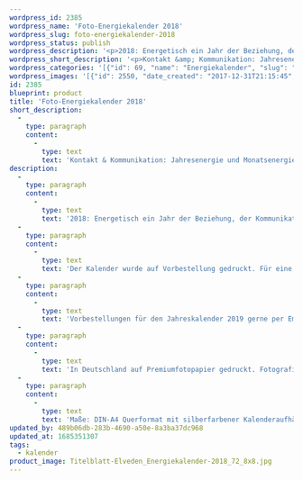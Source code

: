 ```yaml
---
wordpress_id: 2385
wordpress_name: 'Foto-Energiekalender 2018'
wordpress_slug: foto-energiekalender-2018
wordpress_status: publish
wordpress_description: '<p>2018: Energetisch ein Jahr der Beziehung, der Kommunikation und des wahrhaftigen Kontakts. Fragen die sich rund um den Austausch mit anderen drehen, sind neu auf Stimmigkeit zu prüfen.</p><p>Der Kalender wurde auf Vorbestellung gedruckt. Für eine 2. Auflage wenden Sie sich bitte direkt an uns <a href="https://my.feenbaum.de/kontakt/">gerne telefonisch oder per Email.</a></p><p>Vorbestellungen für den Jahreskalender 2019 gerne <a href="https://my.feenbaum.de/kontakt/">per Email</a> an den Verlag direkt.</p><p>In Deutschland auf Premiumfotopapier gedruckt. Fotografie &amp; Text: Claudia Lübbert<br />Maße: DIN-A4 Querformat mit silberfarbener Kalenderaufhängung.</p>'
wordpress_short_description: '<p>Kontakt &amp; Kommunikation: Jahresenergie und Monatsenergiethemen für das Jahr 2018.<br />Vorbestellungen 2019 ab sofort möglich: <a href="https://my.feenbaum.de/kontakt/">Email für Kalender 2019.</a></p>'
wordpress_categories: '[{"id": 69, "name": "Energiekalender", "slug": "kalender"}]'
wordpress_images: '[{"id": 2550, "date_created": "2017-12-31T21:15:45", "date_created_gmt": "2017-12-31T19:15:45", "date_modified": "2017-12-31T21:15:45", "date_modified_gmt": "2017-12-31T19:15:45", "src": "https://my.feenbaum.de/wp-content/uploads/2017/08/Titelblatt-Elveden_Energiekalender-2018_72_8x8.jpg", "name": "Titelblatt-Elveden_Energiekalender 2018_72_8x8", "alt": ""}, {"id": 2551, "date_created": "2017-12-31T21:16:04", "date_created_gmt": "2017-12-31T19:16:04", "date_modified": "2017-12-31T21:16:04", "date_modified_gmt": "2017-12-31T19:16:04", "src": "https://my.feenbaum.de/wp-content/uploads/2017/08/Janu-2018_Elveden-Energiekalender_72_8x8.jpg", "name": "Janu-2018_Elveden-Energiekalender_72_8x8", "alt": ""}, {"id": 2552, "date_created": "2017-12-31T21:16:09", "date_created_gmt": "2017-12-31T19:16:09", "date_modified": "2017-12-31T21:16:09", "date_modified_gmt": "2017-12-31T19:16:09", "src": "https://my.feenbaum.de/wp-content/uploads/2017/08/Febr-2018_Elveden-Energiekalender_72_8x8.jpg", "name": "Febr-2018_Elveden-Energiekalender_72_8x8", "alt": ""}, {"id": 2553, "date_created": "2017-12-31T21:16:15", "date_created_gmt": "2017-12-31T19:16:15", "date_modified": "2017-12-31T21:16:15", "date_modified_gmt": "2017-12-31T19:16:15", "src": "https://my.feenbaum.de/wp-content/uploads/2017/08/Maerz-2018_Elveden-Energiekalender_72_8x8.jpg", "name": "Maerz-2018_Elveden-Energiekalender_72_8x8", "alt": ""}, {"id": 2554, "date_created": "2017-12-31T21:16:20", "date_created_gmt": "2017-12-31T19:16:20", "date_modified": "2017-12-31T21:16:20", "date_modified_gmt": "2017-12-31T19:16:20", "src": "https://my.feenbaum.de/wp-content/uploads/2017/08/April-2018_Elveden-Energiekalender_72_8x8.jpg", "name": "April-2018_Elveden-Energiekalender_72_8x8", "alt": ""}, {"id": 2555, "date_created": "2017-12-31T21:16:25", "date_created_gmt": "2017-12-31T19:16:25", "date_modified": "2017-12-31T21:16:25", "date_modified_gmt": "2017-12-31T19:16:25", "src": "https://my.feenbaum.de/wp-content/uploads/2017/08/Mai-2018_Elveden-Energiekalender_72_8x8.jpg", "name": "Mai-2018_Elveden-Energiekalender_72_8x8", "alt": ""}, {"id": 2556, "date_created": "2017-12-31T21:16:29", "date_created_gmt": "2017-12-31T19:16:29", "date_modified": "2017-12-31T21:16:29", "date_modified_gmt": "2017-12-31T19:16:29", "src": "https://my.feenbaum.de/wp-content/uploads/2017/08/Juni-2018_Elveden-Energiekalender_72_8x8.jpg", "name": "Juni-2018_Elveden-Energiekalender_72_8x8", "alt": ""}, {"id": 2557, "date_created": "2017-12-31T21:16:33", "date_created_gmt": "2017-12-31T19:16:33", "date_modified": "2017-12-31T21:16:33", "date_modified_gmt": "2017-12-31T19:16:33", "src": "https://my.feenbaum.de/wp-content/uploads/2017/08/Juli-2018_Elveden-Energiekalender_72_8x8.jpg", "name": "Juli-2018_Elveden-Energiekalender_72_8x8", "alt": ""}]'
id: 2385
blueprint: product
title: 'Foto-Energiekalender 2018'
short_description:
  -
    type: paragraph
    content:
      -
        type: text
        text: 'Kontakt & Kommunikation: Jahresenergie und Monatsenergiethemen für das Jahr 2018.'
description:
  -
    type: paragraph
    content:
      -
        type: text
        text: '2018: Energetisch ein Jahr der Beziehung, der Kommunikation und des wahrhaftigen Kontakts. Fragen die sich rund um den Austausch mit anderen drehen, sind neu auf Stimmigkeit zu prüfen.'
  -
    type: paragraph
    content:
      -
        type: text
        text: 'Der Kalender wurde auf Vorbestellung gedruckt. Für eine 2. Auflage wenden Sie sich bitte direkt an uns gerne telefonisch oder per Email.'
  -
    type: paragraph
    content:
      -
        type: text
        text: 'Vorbestellungen für den Jahreskalender 2019 gerne per Email an den Verlag direkt.'
  -
    type: paragraph
    content:
      -
        type: text
        text: 'In Deutschland auf Premiumfotopapier gedruckt. Fotografie & Text: Claudia Lübbert'
  -
    type: paragraph
    content:
      -
        type: text
        text: 'Maße: DIN-A4 Querformat mit silberfarbener Kalenderaufhängung.'
updated_by: 489b06db-283b-4690-a50e-8a3ba37dc968
updated_at: 1685351307
tags:
  - kalender
product_image: Titelblatt-Elveden_Energiekalender-2018_72_8x8.jpg
---
```

